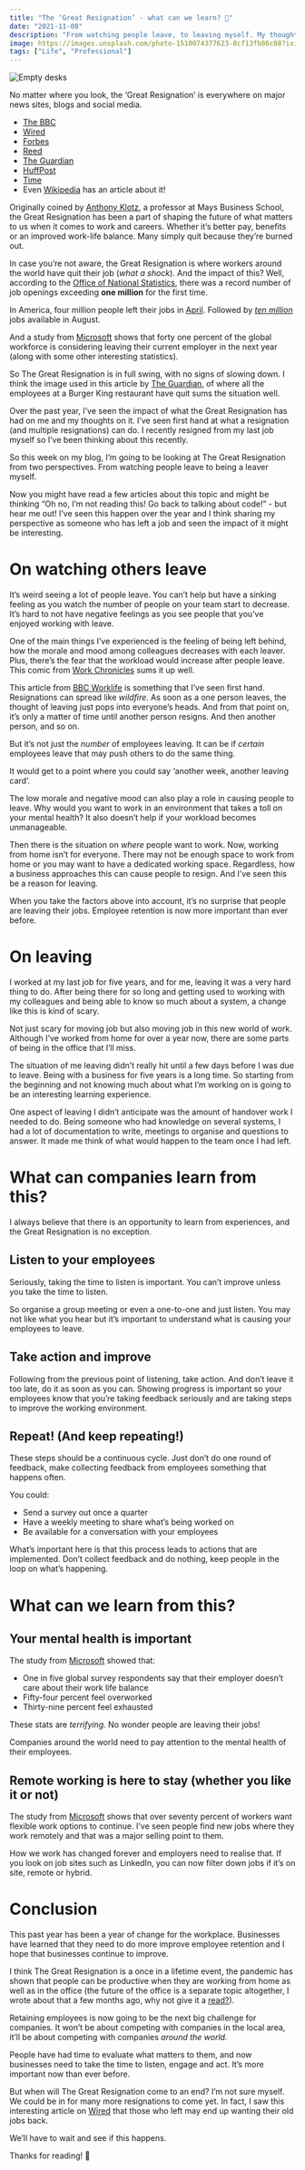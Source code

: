 ```yaml
---
title: "The ‘Great Resignation’ - what can we learn? 🤔"
date: "2021-11-08"
description: "From watching people leave, to leaving myself. My thoughts about this ongoing event and what we can learn."
image: https://images.unsplash.com/photo-1510074377623-8cf13fb86c08?ixid=MnwxMjA3fDB8MHxwaG90by1wYWdlfHx8fGVufDB8fHx8&ixlib=rb-1.2.1&auto=format&fit=crop&w=2072&q=80
tags: ["Life", "Professional"]
---
```


![Empty desks](https://images.unsplash.com/photo-1510074377623-8cf13fb86c08?ixid=MnwxMjA3fDB8MHxwaG90by1wYWdlfHx8fGVufDB8fHx8&ixlib=rb-1.2.1&auto=format&fit=crop&w=2072&q=80)

No matter where you look, the ‘Great Resignation’ is everywhere on major news sites, blogs and social media.

* [The BBC](https://www.bbc.com/worklife/article/20210629-the-great-resignation-how-employers-drove-workers-to-quit)
* [Wired](https://www.wired.co.uk/article/great-resignation-quit-job)
* [Forbes](https://www.forbes.com/sites/jackkelly/2021/10/08/the-great-resignation-is-a-workers-revolution-heres-what-real-leaders-must-do-right-now/)
* [Reed](https://www.reed.co.uk/career-advice/the-great-resignation-and-what-it-means-for-your-career/)
* [The Guardian](https://www.theguardian.com/business/2021/jul/03/us-jobs-report-june-trend)
* [HuffPost](https://www.huffpost.com/entry/great-resignation-quitting-job_n_6126ad06e4b0231e3697c4fc)
* [Time](https://time.com/6111245/young-workers-quitting/)
* Even [Wikipedia](https://en.wikipedia.org/wiki/Great_Resignation) has an article about it!

Originally coined by [Anthony Klotz](https://www.businessinsider.com/why-everyone-is-quitting-great-resignation-psychologist-pandemic-rethink-life-2021-10?r=US&IR=T), a professor at Mays Business School, the Great Resignation has been a part of shaping the future of what matters to us when it comes to work and careers. Whether it’s better pay, benefits or an improved work-life balance. Many simply quit because they’re burned out.

In case you’re not aware, the Great Resignation is where workers around the world have quit their job (_what a shock_). And the impact of this? Well, according to the [Office of National Statistics](https://www.ons.gov.uk/employmentandlabourmarket/peopleinwork/employmentandemployeetypes/bulletins/uklabourmarket/august2021), there was a record number of job openings exceeding **one million** for the first time.

In America, four million people left their jobs in [April](https://www.businessinsider.com/labor-shortage-quit-job-openings-record-vacancies-labor-department-2021-6?r=US&IR=T). Followed by [*ten million*](https://www.bls.gov/news.release/jolts.nr0.htm) jobs available in August.

And a study from [Microsoft](https://www.microsoft.com/en-us/worklab/work-trend-index/hybrid-work) shows that forty one percent of the global workforce is considering leaving their current employer in the next year (along with some other interesting statistics).

So The Great Resignation is in full swing, with no signs of slowing down. I think the image used in this article by [The Guardian](https://www.theguardian.com/money/2021/jul/13/we-quit-the-great-resignation-era-has-begun-at-a-boiling-hot-branch-of-burger-king), of where all the employees at a Burger King restaurant have quit sums the situation well.

Over the past year, I’ve seen the impact of what the Great Resignation has had on me and my thoughts on it. I’ve seen first hand at what a resignation (and multiple resignations) can do. I recently resigned from my last job myself so I’ve been thinking about this recently.

So this week on my blog, I’m going to be looking at The Great Resignation from two perspectives. From watching people leave to being a leaver myself.

Now you might have read a few articles about this topic and might be thinking “Oh no, I’m not reading this! Go back to talking about code!” - but hear me out! I’ve seen this happen over the year and I think sharing my perspective as someone who has left a job and seen the impact of it might be interesting.

# On watching others leave
It’s weird seeing a lot of people leave. You can’t help but have a sinking feeling as you watch the number of people on your team start to decrease. It’s hard to not have negative feelings as you see people that you’ve enjoyed working with leave.

One of the main things I’ve experienced is the feeling of being left behind, how the morale and mood among colleagues decreases with each leaver. Plus, there’s the fear that the workload would increase after people leave. This comic from [Work Chronicles](https://workchronicles.com/with-great-responsibility-comes-greater-err-never-mind/) sums it up well.

This article from [BBC Worklife](https://www.bbc.com/worklife/article/20210915-turnover-contagion-the-domino-effect-of-one-resignation) is something that I’ve seen first hand. Resignations can spread like _wildfire_. As soon as a one person leaves, the thought of leaving just pops into everyone’s heads. And from that point on, it’s only a matter of time until another person resigns. And then another person, and so on.

But it’s not just the _number_ of employees leaving. It can be if _certain_ employees leave that may push others to do the same thing. 

It would get to a point where you could say ‘another week, another leaving card’.

The low morale and negative mood can also play a role in causing people to leave. Why would you want to work in an environment that takes a toll on your mental health? It also doesn’t help if your workload becomes unmanageable.

Then there is the situation on _where_ people want to work. Now, working from home isn’t for everyone. There may not be enough space to work from home or you may want to have a dedicated working space. Regardless, how a business approaches this can cause people to resign. And I’ve seen this be a reason for leaving.

When you take the factors above into account, it’s no surprise that people are leaving their jobs. Employee retention is now more important than ever before.

# On leaving
I worked at my last job for five years, and for me, leaving it was a very hard thing to do. After being there for so long and getting used to working with my colleagues and being able to know so much about a system, a change like this is kind of scary.

Not just scary for moving job but also moving job in this new world of work. Although I’ve worked from home for over a year now, there are some parts of being in the office that I’ll miss.

The situation of me leaving didn’t really hit until a few days before I was due to leave. Being with a business for five years is a long time. So starting from the beginning and not knowing much about what I’m working on is going to be an interesting learning experience.

One aspect of leaving I didn’t anticipate was the amount of handover work I needed to do. Being someone who had knowledge on several systems, I had a lot of documentation to write, meetings to organise and questions to answer. It made me think of what would happen to the team once I had left. 

# What can companies learn from this?
I always believe that there is an opportunity to learn from experiences, and the Great Resignation is no exception.

## Listen to your employees
Seriously, taking the time to listen is important. You can’t improve unless you take the time to listen.

So organise a group meeting or even a one-to-one and just listen. You may not like what you hear but it’s important to understand what is causing your employees to leave.

## Take action and improve
Following from the previous point of listening, take action. And don’t leave it too late, do it as soon as you can. Showing progress is important so your employees know that you’re taking feedback seriously and are taking steps to improve the working environment.

## Repeat! (And keep repeating!)
These steps should be a continuous cycle. Just don’t do one round of feedback, make collecting feedback from employees something that happens often.

You could:
* Send a survey out once a quarter
* Have a weekly meeting to share what’s being worked on
* Be available for a conversation with your employees

What’s important here is that this process leads to actions that are implemented. Don’t collect feedback and do nothing, keep people in the loop on what’s happening.

# What can we learn from this?
## Your mental health is important
The study from [Microsoft](https://www.microsoft.com/en-us/worklab/work-trend-index/hybrid-work) showed that:
* One in five global survey respondents say that their employer doesn’t care about their work life balance
* Fifty-four percent feel overworked
* Thirty-nine percent feel exhausted

These stats are _terrifying._ No wonder people are leaving their jobs!

Companies around the world need to pay attention to the mental health of their employees.

## Remote working is here to stay (whether you like it or not)
The study from [Microsoft](https://www.microsoft.com/en-us/worklab/work-trend-index/hybrid-work) shows that over seventy percent of workers want flexible work options to continue. I’ve seen people find new jobs where they work remotely and that was a major selling point to them.

How we work has changed forever and employers need to realise that. If you look on job sites such as LinkedIn, you can now filter down jobs if it’s on site, remote or hybrid.

# Conclusion
This past year has been a year of change for the workplace. Businesses have learned that they need to do more improve employee retention and I hope that businesses continue to improve.

I think The Great Resignation is a once in a lifetime event, the pandemic has  shown that people can be productive when they are working from home as well as in the office (the future of the office is a separate topic altogether, I wrote about that a few months ago, why not give it a [read?](https://joshblewitt.dev/blog/2021-09-05-the-new-office/)).

Retaining employees is now going to be the next big challenge for companies. It won’t be about competing with companies in the local area, it’ll be about competing with companies _around the world._

People have had time to evaluate what matters to them, and now businesses need to take the time to listen, engage and act. It’s more important now than ever before.

But when will The Great Resignation come to an end? I’m not sure myself. We could be in for many more resignations to come yet. In fact, I saw this interesting article on [Wired](https://www.wired.co.uk/article/era-boomerang-employees) that those who left may end up wanting their old jobs back.

We’ll have to wait and see if this happens.

Thanks for reading! 👏

